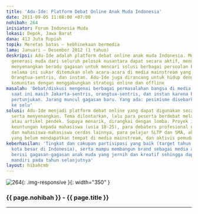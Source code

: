 ```yaml
---
title: 'Adu-Ide: Platform Debat Online Anak Muda Indonesia'
date: 2011-09-05 11:08:00 +07:00
nohibah: 264
inisiator: Forum Indonesia Muda
lokasi: Depok, Jawa Barat
dana: 413 Juta Rupiah
topik: Meretas batas – kebhinekaan bermedia
lama: Januari – Desember 2012 (1 tahun)
deskripsi: Adu-Ide adalah platform debat online anak muda Indonesia. Melalui Adu-Ide,
  generasi muda dari seluruh pelosok nusantara dapat secara aktif, mendalam, serta
  menyenangkan beradu gagasan untuk mencari solusi berbagai persoalan bangsa yang
  selama ini sukar ditemukan oleh acara-acara di media mainstream yang Jakarta-sentris,
  Orangtua-sentris, dan instan. Adu-Ide juga dirancang untuk hidup dengan membangun
  komunitas dengan menggabungkan strategi online dan offline
masalah: 'Debat/diskusi mengenai berbagai permasalahan bangsa di media mainstream
  saat ini masih Jakarta-sentris, orangtua-sentris, dan instan karena hanya untuk
  pertunjukan. Jarang muncul gagasan baru. Yang ada: pesimisme disebarkan dari ibukota
  ke selu'
solusi: Adu-Ide menjadi platform debat online yang dapat digunakan secara aktif, mendalam,
  serta menyenangkan. Tema dilontarkan, lalu para peserta berdebat melalui video singkat
  atau artikel pendek. Supaya menarik, dirangkai dengan lomba. Proyek ini akan memberi
  keuntungan kepada mahasiswa (usia 18-25), para debaters profesional di kampus-kampus
  dan mahasiswa-mahasiswa cerdas lainnya, para pelajar SLTP dan SMA, akademisi muda
  yang belum mendapatkan tempat di media mainstream, dan aktivis pemuda di daerah
keberhasilan: 'Tingkat dan cakupan partisipasi yang baik (target tahun pertama: 10
  kota besar di Indonesia), serta mampu membangun brand sebagai media alternatif yang
  berisi gagasan-gagasan anak muda yang jernih dan kreatif sehingga dapat menjadi
  mandiri pada tahun selanjutnya'
layout: hibahcmb
---
```


![264](/static/img/hibahcmb/264.png){: .img-responsive }{: width="350" }

### {{ page.nohibah }} - {{ page.title }}

---
